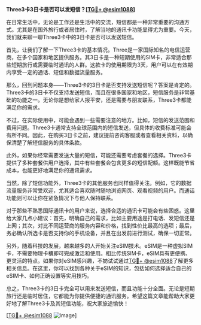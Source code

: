 **Three3卡3日卡是否可以发短信？[[TG💪+ @esim1088](https://t.me/s/esim1088)]**

在日常生活中，无论是工作还是生活中的交流，短信都是一种非常重要的沟通方式。尤其是在国外旅行或者居住时，了解当地的通讯卡功能显得尤为重要。今天，我们就来聊一聊Three3卡中的3日卡是否可以发送短信。

首先，让我们了解一下Three3卡的基本情况。Three是一家国际知名的电信运营商，在多个国家和地区提供服务。其3日卡是一种短期使用的SIM卡，非常适合那些短期旅行或需要临时通讯的人群。这款卡的使用期限为3天，用户可以在有效期内享受一定的通话、短信和数据流量服务。

那么，回到问题本身——Three3卡的3日卡是否支持发送短信呢？答案是肯定的。Three3卡的3日卡不仅支持发送短信，而且在很多国家和地区，短信服务是非常基础的功能之一。无论你是想给家人报平安，还是需要与朋友联系，Three3卡都能满足你的需求。

不过，在实际使用中，可能会遇到一些需要注意的地方。比如，短信的发送范围和费用问题。Three3卡通常支持全球范围内的短信发送，但具体的收费标准可能会有所不同。因此，在购买3日卡之前，建议提前咨询客服或者查看相关资料，以确保清楚了解短信服务的具体条款。

此外，如果你经常需要发送大量的短信，可能还需要考虑套餐的选择。Three3卡提供了多种套餐供用户选择，其中有些套餐会包含更多的短信配额。这样既能节省成本，也能更好地满足你的通讯需求。

当然，除了短信功能外，Three3卡的其他服务也同样值得关注。例如，它的数据流量服务非常受欢迎，尤其适合喜欢随时随地浏览网页、观看视频的用户。而通话功能则可以让你在紧急情况下与他人保持联系。

对于那些不熟悉国际通讯卡的用户来说，选择合适的通讯卡可能会有些困惑。这里给大家几点小建议：首先，明确自己的需求，比如主要用途是打电话、发短信还是上网；其次，对比不同运营商的服务内容和价格，找到性价比最高的选项；最后，务必确认所选卡是否支持你的手机设备，并且在出发前进行测试，确保一切正常。

另外，随着科技的发展，越来越多的人开始关注eSIM技术。eSIM是一种虚拟SIM卡，不需要物理卡槽即可完成激活和使用。相比传统SIM卡，eSIM具有更便携、更灵活的特点。如果你对eSIM感兴趣，不妨试试通过[TG💪+ @esim1088](https://t.me/s/esim1088)了解更多相关信息。在这里，你可以找到各种关于eSIM的知识，包括如何选择适合自己的eSIM卡、如何正确设置等实用技巧。

总之，Three3卡的3日卡完全可以用来发送短信，而且功能十分全面。无论是短期旅行还是临时居住，它都能为你提供便捷的通讯服务。希望这篇文章能帮助大家更好地了解Three3卡及其短信功能，祝大家旅途愉快！

[[TG💪+ @esim1088](https://t.me/s/esim1088) ![Image](https://i.postimg.cc/4NQfJmqS/Snipaste-2025-05-13-00-14-12.png)]